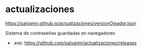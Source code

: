 # actualizaciones

https://salvamn.github.io/actualizaciones/versionOjeador.json

Sistema de contraseñas guardadas en navegadores
- .exe: https://github.com/salvamn/actualizaciones/releases

